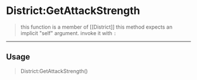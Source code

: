 # District:GetAttackStrength
> this function is a member of [[District]]
> this method expects an implicit "self" argument. invoke it with `:`
-----
## Usage
> District:GetAttackStrength()
